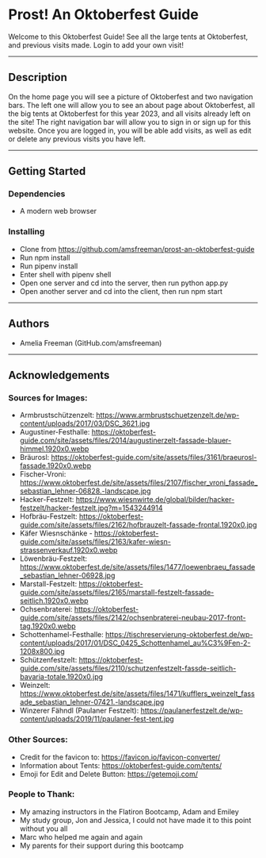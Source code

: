 # Prost! An Oktoberfest Guide

Welcome to this Oktoberfest Guide! See all the large tents at Oktoberfest, and previous visits made. Login to add your own visit!

---

## Description

On the home page you will see a picture of Oktoberfest and two navigation bars. The left one will allow you to see an about page about Oktoberfest, all the big tents at Oktoberfest for this year 2023, and all visits already left on the site! The right navigation bar will allow you to sign in or sign up for this website. Once you are logged in, you will be able add visits, as well as edit or delete any previous visits you have left.

----

## Getting Started

### Dependencies

- A modern web browser

### Installing 

- Clone from https://github.com/amsfreeman/prost-an-oktoberfest-guide
- Run npm install
- Run pipenv install
- Enter shell with pipenv shell
- Open one server and cd into the server, then run python app.py
- Open another server and cd into the client, then run npm start

---
## Authors

- Amelia Freeman (GitHub.com/amsfreeman)

---
## Acknowledgements

### Sources for Images:

- Armbrustschützenzelt: https://www.armbrustschuetzenzelt.de/wp-content/uploads/2017/03/DSC_3621.jpg
- Augustiner-Festhalle: https://oktoberfest-guide.com/site/assets/files/2014/augustinerzelt-fassade-blauer-himmel.1920x0.webp
- Bräurosl: https://oktoberfest-guide.com/site/assets/files/3161/braeurosl-fassade.1920x0.webp
- Fischer-Vroni: https://www.oktoberfest.de/site/assets/files/2107/fischer_vroni_fassade_sebastian_lehner-06828.-landscape.jpg
- Hacker-Festzelt: https://www.wiesnwirte.de/global/bilder/hacker-festzelt/hacker-festzelt.jpg?m=1543244914
- Hofbräu-Festzelt: https://oktoberfest-guide.com/site/assets/files/2162/hofbrauzelt-fassade-frontal.1920x0.jpg
- Käfer Wiesnschänke - https://oktoberfest-guide.com/site/assets/files/2163/kafer-wiesn-strassenverkauf.1920x0.webp
- Löwenbräu-Festzelt: https://www.oktoberfest.de/site/assets/files/1477/loewenbraeu_fassade_sebastian_lehner-06928.jpg
- Marstall-Festzelt: https://oktoberfest-guide.com/site/assets/files/2165/marstall-festzelt-fassade-seitlich.1920x0.webp
- Ochsenbraterei: https://oktoberfest-guide.com/site/assets/files/2142/ochsenbraterei-neubau-2017-front-tag.1920x0.webp
- Schottenhamel-Festhalle: https://tischreservierung-oktoberfest.de/wp-content/uploads/2017/01/DSC_0425_Schottenhamel_au%C3%9Fen-2-1208x800.jpg
- Schützenfestzelt: https://oktoberfest-guide.com/site/assets/files/2110/schutzenfestzelt-fassde-seitlich-bavaria-totale.1920x0.jpg
- Weinzelt: https://www.oktoberfest.de/site/assets/files/1471/kufflers_weinzelt_fassade_sebastian_lehner-07421.-landscape.jpg
- Winzerer Fähndl (Paulaner Festzelt): https://paulanerfestzelt.de/wp-content/uploads/2019/11/paulaner-fest-tent.jpg

### Other Sources: 
- Credit for the favicon to: https://favicon.io/favicon-converter/
- Information about Tents: https://oktoberfest-guide.com/tents/
- Emoji for Edit and Delete Button: https://getemoji.com/

### People to Thank:
- My amazing instructors in the Flatiron Bootcamp, Adam and Emiley
- My study group, Jon and Jessica, I could not have made it to this point without you all
- Marc who helped me again and again
- My parents for their support during this bootcamp